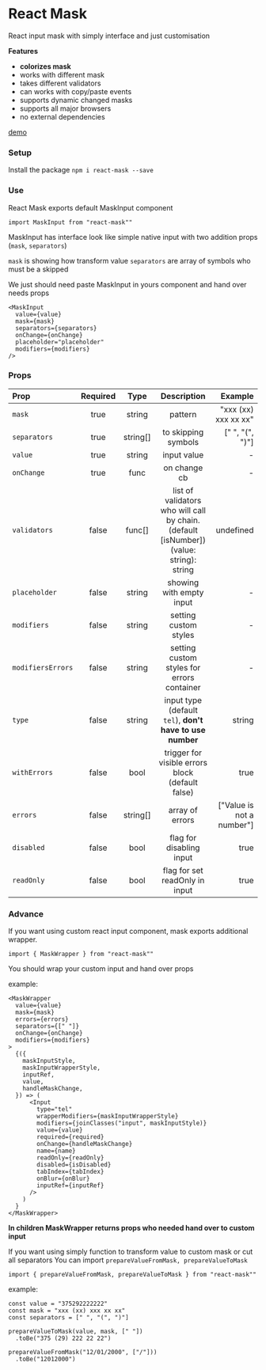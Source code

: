 # React Mask

React input mask with simply interface and just customisation

**Features** 

- **colorizes mask**
- works with different mask
- takes different validators 
- can works with copy/paste events
- supports dynamic changed masks
- supports all major browsers
- no external dependencies

[demo](https://mask-52cec.firebaseapp.com/)
 

### Setup

Install the package
`npm i react-mask --save`

### Use

React Mask exports default MaskInput component

`import MaskInput from "react-mask""`

MaskInput has interface look like simple native input with two addition props (`mask`, `separators`)

`mask` is showing how transform value
`separators` are array of symbols who must be a skipped

We just should need paste MaskInput in yours component and hand over needs props 

```
<MaskInput
  value={value}
  mask={mask}
  separators={separators}
  onChange={onChange}
  placeholder="placeholder"
  modifiers={modifiers}
/>
```

### Props

| Prop | Required | Type | Description | Example |
| :--- | :---: | :---: | :---: | ---: |
| `mask` | true | string | pattern | "xxx (xx) xxx xx xx" |
| `separators` | true | string[] | to skipping symbols | [" ", "(", ")"] |
| `value` | true | string | input value | - |
| `onChange` | true | func | on change cb | - |
| `validators` | false | func[] | list of validators who will call by chain. (default [isNumber]) (value: string): string | undefined | [isNumber] |
| `placeholder` | false | string | showing with empty input | - |
| `modifiers` | false | string | setting custom styles | - |
| `modifiersErrors` | false | string | setting custom styles for errors container | - |
| `type` | false | string | input type (default `tel`), **don't have to use number** | string |
| `withErrors` | false | bool | trigger for visible errors block (default false) | true |
| `errors` | false | string[] | array of errors | ["Value is not a number"] |
| `disabled` | false | bool | flag for disabling input | true |
| `readOnly` | false | bool | flag for set readOnly in input | true |


### Advance

If you want using custom react input component, mask exports additional wrapper.

`import { MaskWrapper } from "react-mask""`

You should wrap your custom input and hand over props

example:

```
<MaskWrapper
  value={value}
  mask={mask}
  errors={errors}
  separators={[" "]}
  onChange={onChange}
  modifiers={modifiers}
>
  {({
    maskInputStyle,
    maskInputWrapperStyle,
    inputRef,
    value,
    handleMaskChange,
  }) => (
      <Input
        type="tel"
        wrapperModifiers={maskInputWrapperStyle}
        modifiers={joinClasses("input", maskInputStyle)}
        value={value}
        required={required}
        onChange={handleMaskChange}
        name={name}
        readOnly={readOnly}
        disabled={isDisabled}
        tabIndex={tabIndex}
        onBlur={onBlur}
        inputRef={inputRef}
      />
    )
  }
</MaskWrapper>
```

**In children MaskWrapper returns props who needed hand over to custom input**

If you want using simply function to transform value to custom mask or cut all separators
You can import `prepareValueFromMask, prepareValueToMask`  

`import { prepareValueFromMask, prepareValueToMask } from "react-mask""`

example:

```
const value = "375292222222"
const mask = "xxx (xx) xxx xx xx"
const separators = [" ", "(", ")"]

prepareValueToMask(value, mask, [" "])
  .toBe("375 (29) 222 22 22")
```

```
prepareValueFromMask("12/01/2000", ["/"]))
  .toBe("12012000")
```

